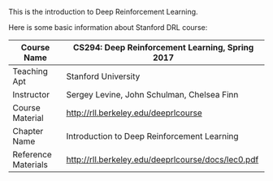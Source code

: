 This is the introduction to Deep Reinforcement Learning.

Here is some basic information about Stanford DRL course:

|Course Name|CS294: Deep Reinforcement Learning, Spring 2017|
|---|---|
|Teaching Apt|Stanford University|
|Instructor|Sergey Levine, John Schulman, Chelsea Finn|
|Course Material|http://rll.berkeley.edu/deeprlcourse|
|Chapter Name|Introduction to Deep Reinforcement Learning|
|Reference Materials|http://rll.berkeley.edu/deeprlcourse/docs/lec0.pdf|








